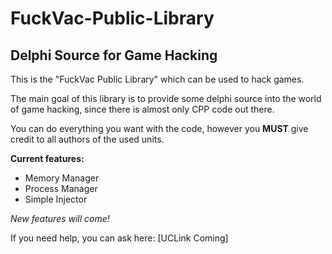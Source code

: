 # FuckVac-Public-Library
## Delphi Source for Game Hacking

This is the "FuckVac Public Library" which can be used to hack games.

The main goal of this library is to provide some delphi source into the world of game hacking, since there is almost only CPP code out there.

You can do everything you want with the code, however you **MUST** give credit to all authors of the used units.

**Current features:**
- Memory Manager
- Process Manager
- Simple Injector

*New features will come!*

If you need help, you can ask here:
[UCLink Coming]
